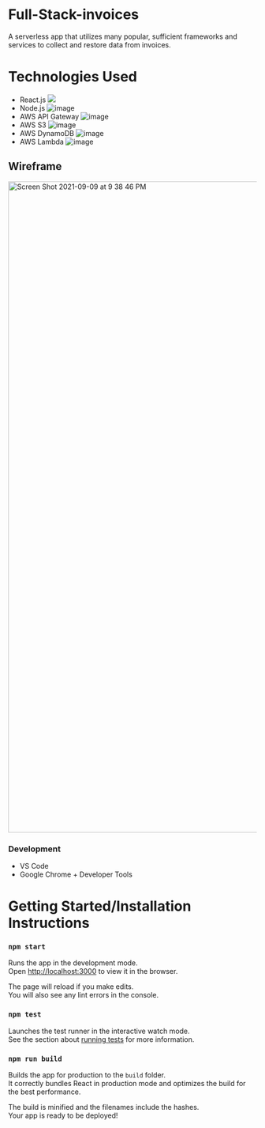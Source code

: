 # Full-Stack-invoices
A serverless app that utilizes many popular, sufficient frameworks and services to collect and restore data from invoices.


# Technologies Used

- React.js  <img src="{https://img.shields.io/badge/React-20232A?style=for-the-badge&logo=react&logoColor=61DAFB}"/> 
- Node.js  ![image]({https://img.shields.io/badge/Node.js-339933?style=for-the-badge&logo=nodedotjs&logoColor=white})
- AWS API Gateway ![image]({https://img.shields.io/badge/Amazon_AWS-232F3E?style=for-the-badge&logo=amazon-aws&logoColor=white})
- AWS S3  ![image]({https://img.shields.io/badge/Amazon_AWS-232F3E?style=for-the-badge&logo=amazon-aws&logoColor=white)
- AWS DynamoDB  ![image]({https://img.shields.io/badge/Amazon%20DynamoDB-4053D6?style=for-the-badge&logo=Amazon%20DynamoDB&logoColor=white})
- AWS Lambda  ![image]({https://img.shields.io/badge/Amazon_AWS-232F3E?style=for-the-badge&logo=amazon-aws&logoColor=white})

## Wireframe

<img width="1318" alt="Screen Shot 2021-09-09 at 9 38 46 PM" src="https://user-images.githubusercontent.com/78430591/132784932-8b034966-a7a2-41c3-9012-86a3df81c7ab.png">

### Development

- VS Code
- Google Chrome + Developer Tools

# Getting Started/Installation Instructions

### `npm start`

Runs the app in the development mode.\
Open [http://localhost:3000](http://localhost:3000) to view it in the browser.

The page will reload if you make edits.\
You will also see any lint errors in the console.

### `npm test`

Launches the test runner in the interactive watch mode.\
See the section about [running tests](https://facebook.github.io/create-react-app/docs/running-tests) for more information.

### `npm run build`

Builds the app for production to the `build` folder.\
It correctly bundles React in production mode and optimizes the build for the best performance.

The build is minified and the filenames include the hashes.\
Your app is ready to be deployed!
